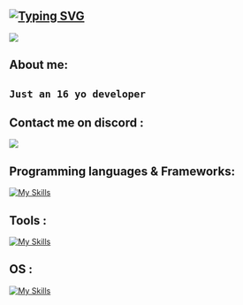 [![Typing SVG](https://readme-typing-svg.demolab.com?font=Fira+Code&pause=1000&color=F7F7F7&random=false&width=435&lines=Hi%2C+I'm+Index4tion)](https://git.io/typing-svg)
---
<img src="https://giffiles.alphacoders.com/111/111906.gif">

## About me:

`Just an 16 yo developer`
---

## Contact me on discord :
<img src="https://discord.c99.nl/widget/theme-4/1228392460682657896.png">

## Programming languages & Frameworks:
[![My Skills](https://skillicons.dev/icons?i=ruby,py,html,css,cpp,bash,lua,powershell)](https://skillicons.dev)

## Tools :
[![My Skills](https://skillicons.dev/icons?i=vscodium,visualstudio,neovim)](https://skillicons.dev)

## OS :
[![My Skills](https://skillicons.dev/icons?i=linux,arch,kali,windows)](https://skillicons.dev)
